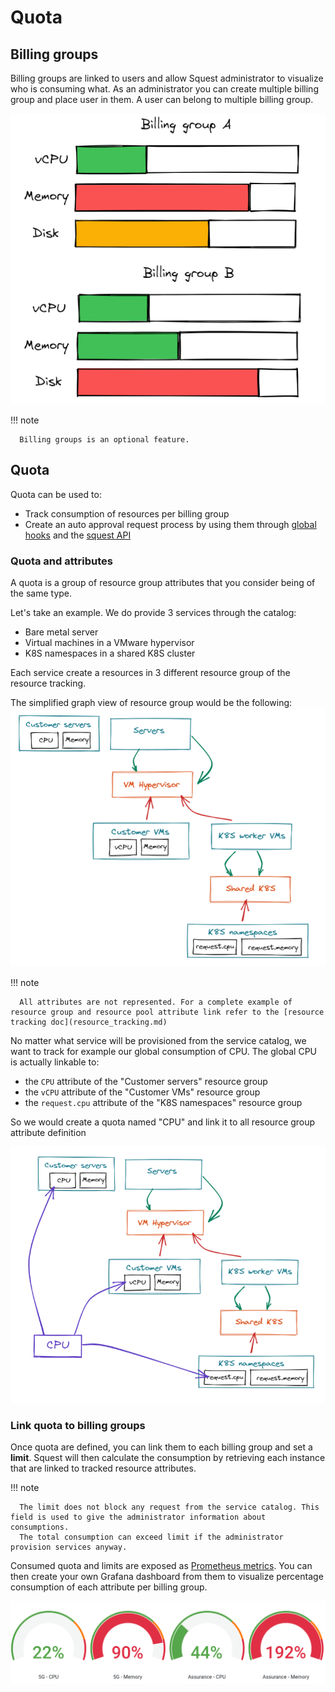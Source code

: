 # Quota

## Billing groups

Billing groups are linked to users and allow Squest administrator to visualize who is consuming what.
As an administrator you can create multiple billing group and place user in them.
A user can belong to multiple billing group.

![billing_group_quota](../images/billing_group_quota.png)

!!! note

      Billing groups is an optional feature.

## Quota

Quota can be used to:

- Track consumption of resources per billing group
- Create an auto approval request process by using them through [global hooks](../settings/#global-hooks) and the [squest API](api.md)

### Quota and attributes

A quota is a group of resource group attributes that you consider being of the same type.

Let's take an example. We do provide 3 services through the catalog: 

- Bare metal server
- Virtual machines in a VMware hypervisor
- K8S namespaces in a shared K8S cluster

Each service create a resources in 3 different resource group of the resource tracking.

The simplified graph view of resource group would be the following:
![quota_resource_graph_example](../images/quota_resource_graph_example.png)

!!! note

      All attributes are not represented. For a complete example of resource group and resource pool attribute link refer to the [resource tracking doc](resource_tracking.md)

No matter what service will be provisioned from the service catalog, we want to track for example our global consumption of CPU.
The global CPU is actually linkable to:

- the `CPU` attribute of the "Customer servers" resource group
- the `vCPU` attribute of the "Customer VMs" resource group
- the `request.cpu` attribute of the "K8S namespaces" resource group

So we would create a quota named "CPU" and link it to all resource group attribute definition

![quota_resource_graph_example](../images/quota_example_link.png)

### Link quota to billing groups

Once quota are defined, you can link them to each billing group and set a **limit**.
Squest will then calculate the consumption by retrieving each instance that are linked to tracked resource attributes.

!!! note

      The limit does not block any request from the service catalog. This field is used to give the administrator information about consumptions.
      The total consumption can exceed limit if the administrator provision services anyway.

Consumed quota and limits are exposed as [Prometheus metrics](../metrics/#squest_quota_consumed). 
You can then create your own Grafana dashboard from them to visualize percentage consumption of each attribute per billing group.

![grafana_panel_example](../images/grafana_panel_example.png)
